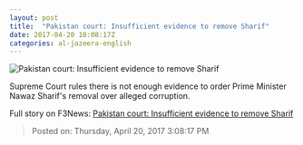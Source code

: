 ```yaml
---
layout: post
title:  "Pakistan court: Insufficient evidence to remove Sharif"
date: 2017-04-20 10:08:17Z
categories: al-jazeera-english
---
```


![Pakistan court: Insufficient evidence to remove Sharif](http://www.aljazeera.com/mritems/Images/2015/11/19/dafe960a95f143e0887a3d704bd7b675_18.jpg)

Supreme Court rules there is not enough evidence to order Prime Minister Nawaz Sharif's removal over alleged corruption.


Full story on F3News: [Pakistan court: Insufficient evidence to remove Sharif](http://www.f3nws.com/n/jSefhB)

> Posted on: Thursday, April 20, 2017 3:08:17 PM
